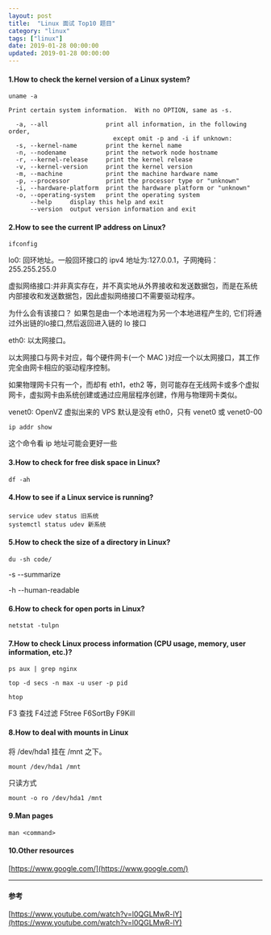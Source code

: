 ```yaml
---
layout: post
title:  "Linux 面试 Top10 题目"
category: "linux"
tags: ["linux"]
date: 2019-01-28 00:00:00
updated: 2019-01-28 00:00:00
---
```


#### 1.How to check the kernel version of a Linux system?

<!-- more -->

```
uname -a
```

```shell
Print certain system information.  With no OPTION, same as -s.

  -a, --all                print all information, in the following order,
                             except omit -p and -i if unknown:
  -s, --kernel-name        print the kernel name
  -n, --nodename           print the network node hostname
  -r, --kernel-release     print the kernel release
  -v, --kernel-version     print the kernel version
  -m, --machine            print the machine hardware name
  -p, --processor          print the processor type or "unknown"
  -i, --hardware-platform  print the hardware platform or "unknown"
  -o, --operating-system   print the operating system
      --help     display this help and exit
      --version  output version information and exit
```

#### 2.How to see the current IP address on Linux?

```
ifconfig
```

lo0: 回环地址。一般回环接口的 ipv4 地址为:127.0.0.1，子网掩码：255.255.255.0

虚拟网络接口:并非真实存在，并不真实地从外界接收和发送数据包，而是在系统内部接收和发送数据包，因此虚拟网络接口不需要驱动程序。

为什么会有该接口？ 
如果包是由一个本地进程为另一个本地进程产生的, 它们将通过外出链的lo接口,然后返回进入链的 lo 接口

eth0: 以太网接口。

以太网接口与网卡对应，每个硬件网卡(一个 MAC )对应一个以太网接口，其工作完全由网卡相应的驱动程序控制。

如果物理网卡只有一个，而却有 eth1，eth2 等，则可能存在无线网卡或多个虚拟网卡，虚拟网卡由系统创建或通过应用层程序创建，作用与物理网卡类似。

venet0: OpenVZ 虚拟出来的 VPS 默认是没有 eth0，只有 venet0 或 venet0-00

```
ip addr show
```

这个命令看 ip 地址可能会更好一些


#### 3.How to check for free disk space in Linux?

```
df -ah
```

#### 4.How to see if a Linux service is running?

```
service udev status 旧系统
systemctl status udev 新系统
```

#### 5.How to check the size of a directory in Linux?

```
du -sh code/
```

-s --summarize 

-h --human-readable

#### 6.How to check for open ports in Linux?

```
netstat -tulpn
```

#### 7.How to check Linux process information (CPU usage, memory, user information, etc.)?

```
ps aux | grep nginx
```

```
top -d secs -n max -u user -p pid 
```

```
htop
```
F3 查找 F4过滤 F5tree F6SortBy F9Kill


#### 8.How to deal with mounts in Linux

将 /dev/hda1 挂在 /mnt 之下。

```
mount /dev/hda1 /mnt
```

只读方式

```
mount -o ro /dev/hda1 /mnt
```

#### 9.Man pages

```
man <command>
```

#### 10.Other resources

[https://www.google.com/](https://www.google.com/)

---

#### 参考

[https://www.youtube.com/watch?v=l0QGLMwR-lY](https://www.youtube.com/watch?v=l0QGLMwR-lY)